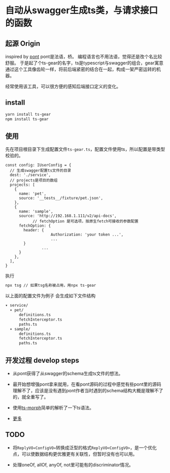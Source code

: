 # 自动从swagger生成ts类，与请求接口的函数

## 起源 Origin

inspired by [pont](https://github.com/alibaba/pont)
pont是法语，桥。
编程语言也不用法语，觉得还是改个名比较舒服。
于是起了个ts-gear的名字，ts是typescript与swagger的组合，gear寓意通过这个工具像齿轮一样，将前后端紧密的结合在一起，构成一架严密运转的机器。

经常使用该工具，可以很方便的感知后端接口定义的变化。
## install

```sh
yarn install ts-gear
npm install ts-gear
```

## 使用

先在项目根目录下生成配置文件`ts-gear.ts`，配置文件使用ts，所以配置是带类型校验的。
```
const config: IUserConfig = {
  // 生成swagger配置ts文件的目录
  dest: './service',
  // projects是项目的数组
  projects: [
    {
      name: 'pet',
      source: '__tests__/fixture/pet.json',
    },
    {
      name: 'sample',
      source: 'http://192.168.1.111/v2/api-docs',
			// fetchOption 是可选项，按原生fetch可接收的参数配置
      fetchOption: {
        header: {
					Authorization: 'your token ...',
					...
        }
				...
      }
    },
  ],
}

```

执行

```sh
npx tsg // 如果tsg名称被占用，用npx ts-gear
```

以上面的配置文件为例子
会生成如下文件结构

```sh
▾ service/
  ▾ pet/
      definitions.ts
      fetchInterceptor.ts
      paths.ts
  ▾ sample/
      definitions.ts
      fetchInterceptor.ts
      paths.ts
```

## 开发过程 develop steps

* 从pont获得了从swagger的schema生成ts文件的想法。

* 最开始想增强pont拿来就用，在看pont源码的过程中感觉有些pont里的源码理解不了，应该是没有遇到pont作者当时遇到的schema结构大概是理解不了的，就全重写了。

* 使用[ts-morph](https://dsherret.github.io/ts-morph)简单的解析了一下ts语法。

* [更多](./DEV.md)

## TODO

* 将`ReplyVO«ConfigVO»`转换成泛型的格式`ReplyVO<ConfigVO>`，是一个优化点，可以使数据结构更优雅更有关联性，但暂时没有也可以用。

* 处理oneOf, allOf, anyOf, not里可能有的discriminator情况。
